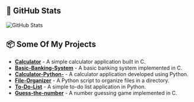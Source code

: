 

## 🚀 GitHub Stats

![GitHub Stats](https://github-readme-stats.vercel.app/api?username=Kiorar&show_icons=true&count_private=true&hide_title=true&hide=prs)


## 📦  Some Of My Projects

- [**Calculator**](https://github.com/Kiorar/Calculator) - A simple calculator application built in C.
- [**Basic-Banking-System**](https://github.com/Kiorar/Basic-Banking-System) - A basic banking system implemented in C.
- [**Calculator-Python-**](https://github.com/Kiorar/Calculator-Python-) - A calculator application developed using Python.
- [**File-Organizer**](https://github.com/Kiorar/File-Organizer) - A Python script to organize files in a directory.
- [**To-Do-List**](https://github.com/Kiorar/To-Do-List) - A simple to-do list application in Python.
- [**Guess-the-number**](https://github.com/Kiorar/Guess-the-number) - A number guessing game implemented in C.

